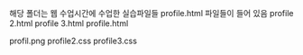 해당 폴더는 웹 수업시간에 수업한 실습파일들 profile.html 파일들이 들어 있음
profile 2.html
profile 3.html
profile.html

profil.png
profile2.css
profile3.css
